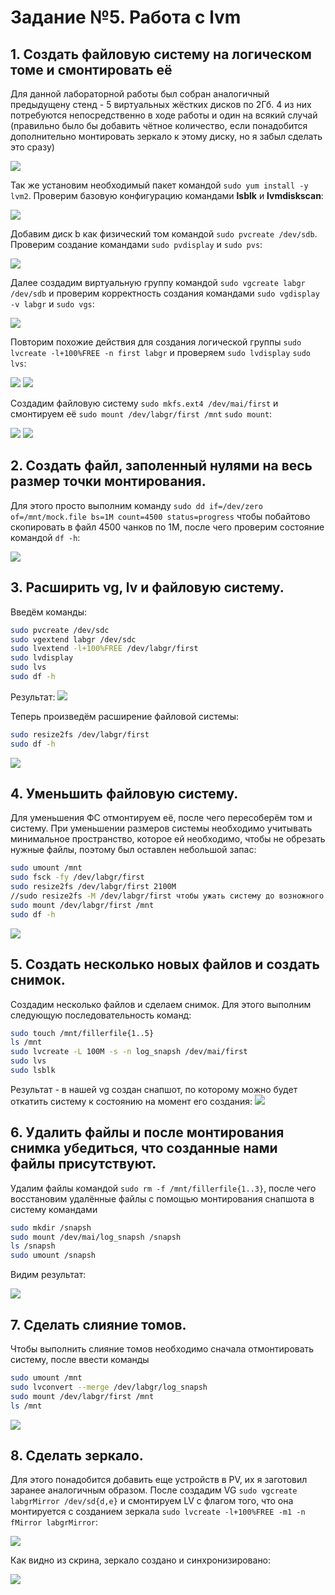 # Задание №5. Работа с lvm
## 1. Создать файловую систему на логическом томе и смонтировать её
Для данной лабораторной работы был собран аналогичный предыдущену стенд - 5 виртуальных жёстких дисков по 2Гб. 4 из них потребуются непосредственно в ходе работы и один на всякий случай (правильно было бы добавить чётное количество, если понадобится дополнительно монтировать зеркало к этому диску, но я забыл сделать это сразу)

![](https://camo.githubusercontent.com/09c4549c617efd1799faec981dbeecb652735e48a98ffccb3164e04e8732a970/68747470733a2f2f73756e392d35312e757365726170692e636f6d2f696d70672f46677249374d2d4442566a4a394d5178564c693177614e34334a5478636763514a34355958412f66546a74324361584f346b2e6a70673f73697a653d35313878323431267175616c6974793d39362670726f78793d31267369676e3d3733383737616461373938656663393736656336666633333634656431666332)

Так же установим необходимый пакет командой `sudo yum install -y lvm2`. Проверим базовую конфигурацию командами **lsblk** и **lvmdiskscan**:

![](https://sun9-60.userapi.com/impg/74BUAWG1OzGLJBUkkrQo-nKZbKvQh8QyuP-82A/6eOxN0G-6Tc.jpg?size=615x519&quality=96&proxy=1&sign=004c1dd72e5802e9e245ef5966a6f65c)

Добавим диск b как физический том командой `sudo pvcreate /dev/sdb`. Проверим создание командами `sudo pvdisplay` и `sudo pvs`:

![](https://sun9-54.userapi.com/impg/HB66iTetgpvQtdxA4KQeGf5GItkXAZsw88KDZQ/AykbCWjltbs.jpg?size=579x539&quality=96&proxy=1&sign=31da3c7e9b8509004fa68799fbe28d74)

Далее создадим виртуальную группу командой `sudo vgcreate labgr /dev/sdb` и проверим корректность создания командами `sudo vgdisplay -v labgr` и `sudo vgs`:

![](https://sun9-10.userapi.com/impg/ES_mVUUG0JDTw_sOVEt_MS85tmSCdQyoA1VKRw/bLJrslt8DwQ.jpg?size=625x611&quality=96&proxy=1&sign=c20176cd8397f40a60f76f87c639f681)

Повторим похожие действия для создания логической группы `sudo lvcreate -l+100%FREE -n first labgr` и проверяем `sudo lvdisplay` `sudo lvs`:

![](https://sun9-75.userapi.com/impg/yAstAlNA5rnWrdSri-CxzY3gJXnVm4laGP6Jmw/gsA8eLBYTIo.jpg?size=590x646&quality=96&proxy=1&sign=8979ad4ff985b36ef4c9b92cd22ef813)
![](https://sun9-19.userapi.com/impg/L4emBayRyAM1X_qb1CaIc0b3yxfWYpFJ8rBM8w/ajb_Q-wznxU.jpg?size=710x494&quality=96&proxy=1&sign=2a5037fbf01cf01047e579a992c79602)

Создадим файловую систему `sudo mkfs.ext4 /dev/mai/first` и смонтируем её `sudo mount /dev/labgr/first /mnt` `sudo mount`:

![](https://sun9-62.userapi.com/impg/G5pruNdC84nVVeRYtiTNZGSdiH0tupSmx45jfQ/KDmUAF4wFO8.jpg?size=621x383&quality=96&proxy=1&sign=3f2ba76be2666e0201a6d79b50bb46f5)
![](https://sun9-71.userapi.com/impg/l_cUjvvxwrHDTw3yr9Z-qWgZZuszmJevmGFgPw/XG5Qw-3hys0.jpg?size=1440x666&quality=96&proxy=1&sign=d4061a624dcd1aa5cc9c4d1157147f21)

## 2. Создать файл, заполенный нулями на весь размер точки монтирования.
Для этого просто выполним команду `sudo dd if=/dev/zero of=/mnt/mock.file bs=1M count=4500 status=progress` чтобы побайтово скопировать в файл 4500 чанков по 1М, после чего проверим состояние командой `df -h`:

![](https://sun9-16.userapi.com/impg/oSQTLNu2IBZ1rznSEdj1yhZWnRC5h9OOuNWx2A/KaxpuX2bItM.jpg?size=883x343&quality=96&proxy=1&sign=97d16c08602d3dabcb9cac464cd872ca)
## 3. Расширить vg, lv и файловую систему.
Введём команды:
```bash
sudo pvcreate /dev/sdc
sudo vgextend labgr /dev/sdc
sudo lvextend -l+100%FREE /dev/labgr/first
sudo lvdisplay
sudo lvs
sudo df -h
```
Результат:
![](https://sun9-53.userapi.com/impg/y-fO3YPClW68xkukpfKrTTk4v7Cs8z_piglneQ/a47HDToNTG4.jpg?size=776x404&quality=96&proxy=1&sign=3a8cbe9cf364848b6642b5d53932cb75)

Теперь произведём расширение файловой системы:

```bash
sudo resize2fs /dev/labgr/first
sudo df -h
```

![](https://sun9-22.userapi.com/impg/FGqWwugx9UdQrbpt8musI92ZRAjFl6RDDnah8g/67g1Of-Ahq0.jpg?size=866x332&quality=96&proxy=1&sign=dced738740a1e00a2a0e9cafa2dc47ab)

## 4. Уменьшить файловую систему.
Для уменьшения ФС отмонтируем её, после чего пересоберём том и систему. При уменьшении размеров системы необходимо учитывать минимальное пространство, которое ей необходимо, чтобы не обрезать нужные файлы, поэтому был оставлен небольшой запас:
```bash
sudo umount /mnt
sudo fsck -fy /dev/labgr/first
sudo resize2fs /dev/labgr/first 2100M             
//sudo resize2fs -M /dev/labgr/first чтобы ужать систему до возножного минимума
sudo mount /dev/labgr/first /mnt
sudo df -h
```

![](https://sun9-10.userapi.com/impg/GTqAbYxJBXg5ehTDSxC3Hr_Zw-0QJiSsACqQug/J-AutRyxO-4.jpg?size=955x503&quality=96&proxy=1&sign=ad2fcc0f17ded8b4c46bdfbd1effbe46)

## 5. Создать несколько новых файлов и создать снимок.
Создадим несколько файлов и сделаем снимок. Для этого выполним следующую последовательность команд:
```bash
sudo touch /mnt/fillerfile{1..5}
ls /mnt
sudo lvcreate -L 100M -s -n log_snapsh /dev/mai/first
sudo lvs
sudo lsblk
```
Результат - в нашей vg создан снапшот, по которому можно будет откатить систему к состоянию на момент его создания:
![](https://sun9-10.userapi.com/impg/0mXoEC3xi4ZmbSAKQAa7irTW4hUR0VzvrMciIg/WhC6qwI2FIc.jpg?size=933x727&quality=96&proxy=1&sign=545d54292e1b04c0906f1f45ec470bc0)

## 6. Удалить файлы и после монтирования снимка убедиться, что созданные нами файлы присутствуют.
Удалим файлы командой `sudo rm -f /mnt/fillerfile{1..3}`, после чего восстановим удалённые файлы с помощью монтирования снапшота в систему командами 
```bash
sudo mkdir /snapsh
sudo mount /dev/mai/log_snapsh /snapsh
ls /snapsh
sudo umount /snapsh
```
Видим результат:

![](https://sun9-43.userapi.com/impg/zMWrHz_ntnvl21LI_LYL-F8v_QPPu4d-pd3bqA/MI5j4WEIqkU.jpg?size=793x92&quality=96&proxy=1&sign=448a157ea1fb86947e0baa5fc9397dc4)

## 7. Сделать слияние томов.
Чтобы выполнить слияние томов необходимо сначала отмонтировать систему, после ввести команды
```bash
sudo umount /mnt
sudo lvconvert --merge /dev/labgr/log_snapsh
sudo mount /dev/labgr/first /mnt
ls /mnt
```

![](https://sun9-57.userapi.com/impg/8MJPJZ0N4IU9e0zDQLxR6Kx4UfGttTwmbiacIw/5iYbSveS-ts.jpg?size=788x125&quality=96&proxy=1&sign=5f18c80500c8cbebe56aeed60941b4e5)

## 8. Сделать зеркало.
Для этого понадобится добавить еще устройств в PV, их я заготовил заранее аналогичным образом.  После создадим VG `sudo vgcreate labgrMirror /dev/sd{d,e}` и смонтируем LV с флагом того, что она монтируется с созданием зеркала `sudo lvcreate -l+100%FREE -m1 -n fMirror labgrMirror`:

![](https://sun9-14.userapi.com/impg/Jxe2WM7rYTVlgwEFnStxYJvX4B0TCFOmrFTNew/xUn0qS6K-5A.jpg?size=405x130&quality=96&proxy=1&sign=61edcb86c5ce147d985c8a1882c04530)

Как видно из скрина, зеркало создано и синхронизировано:

![](https://sun9-56.userapi.com/impg/plk3NH1eTESD_rtGINcYAUGvHvZiVsf1tJxjTA/GN62RtVs3jg.jpg?size=906x579&quality=96&proxy=1&sign=56fac14b8b049f4c83aecd7246bf550e)
